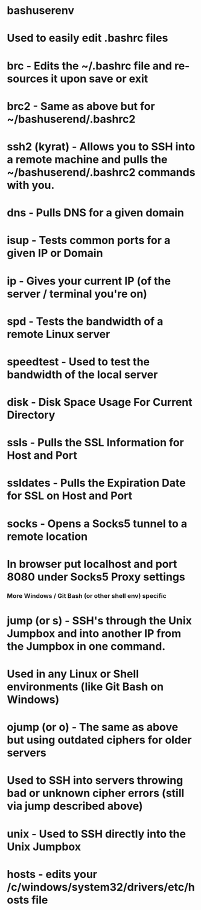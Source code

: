 # bashuserenv

# Used to easily edit .bashrc files
# brc - Edits the ~/.bashrc file and re-sources it upon save or exit
# brc2 - Same as above but for ~/bashuserend/.bashrc2

# ssh2 (kyrat) - Allows you to SSH into a remote machine and pulls the ~/bashuserend/.bashrc2 commands with you.

# dns - Pulls DNS for a given domain
# isup - Tests common ports for a given IP or Domain

# ip - Gives your current IP (of the server / terminal you're on)
# spd - Tests the bandwidth of a remote Linux server
# speedtest - Used to test the bandwidth of the local server

# disk - Disk Space Usage For Current Directory

# ssls - Pulls the SSL Information for Host and Port
# ssldates - Pulls the Expiration Date for SSL on Host and Port

# socks - Opens a Socks5 tunnel to a remote location
# In browser put localhost and port 8080 under Socks5 Proxy settings


### More Windows / Git Bash (or other shell env) specific ###
# jump (or s) - SSH's through the Unix Jumpbox and into another IP from the Jumpbox in one command.
# Used in any Linux or Shell environments (like Git Bash on Windows)

# ojump (or o) - The same as above but using outdated ciphers for older servers
# Used to SSH into servers throwing bad or unknown cipher errors (still via jump described above)

# unix - Used to SSH directly into the Unix Jumpbox

# hosts - edits your /c/windows/system32/drivers/etc/hosts file

